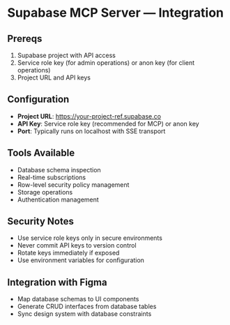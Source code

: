 # Supabase MCP Server — Integration

## Prereqs
1) Supabase project with API access
2) Service role key (for admin operations) or anon key (for client operations)
3) Project URL and API keys

## Configuration
- **Project URL**: https://your-project-ref.supabase.co
- **API Key**: Service role key (recommended for MCP) or anon key
- **Port**: Typically runs on localhost with SSE transport

## Tools Available
- Database schema inspection
- Real-time subscriptions
- Row-level security policy management
- Storage operations
- Authentication management

## Security Notes
- Use service role keys only in secure environments
- Never commit API keys to version control
- Rotate keys immediately if exposed
- Use environment variables for configuration

## Integration with Figma
- Map database schemas to UI components
- Generate CRUD interfaces from database tables
- Sync design system with database constraints
